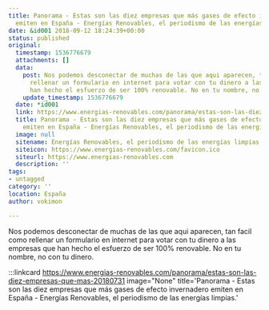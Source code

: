 ```yaml
---
title: Panorama - Estas son las diez empresas que más gases de efecto invernadero
  emiten en España - Energías Renovables, el periodismo de las energías limpias.
date: &id001 2018-09-12 18:24:39+00:00
status: published
original:
  timestamp: 1536776679
  attachments: []
  data:
    post: Nos podemos desconectar de muchas de las que aqui aparecen, tan facil como
      rellenar un formulario en internet para votar con tu dinero a las empresas que
      han hecho el esfuerzo de ser 100% renovable. No en tu nombre, no con tu dinero.
    update_timestamp: 1536776679
  date: *id001
  link: https://www.energias-renovables.com/panorama/estas-son-las-diez-empresas-que-mas-20180731
  title: Panorama - Estas son las diez empresas que más gases de efecto invernadero
    emiten en España - Energías Renovables, el periodismo de las energías limpias.
  image: null
  sitename: Energías Renovables, el periodismo de las energías limpias.
  siteicon: https://www.energias-renovables.com/favicon.ico
  siteurl: https://www.energias-renovables.com
  description: ''
tags:
- untagged
category: ''
location: España
author: vokimon

---
```

Nos podemos desconectar de muchas de las que aqui aparecen, tan facil como rellenar un formulario en internet para votar con tu dinero a las empresas que han hecho el esfuerzo de ser 100% renovable. No en tu nombre, no con tu dinero.

:::linkcard https://www.energias-renovables.com/panorama/estas-son-las-diez-empresas-que-mas-20180731 image="None" title='Panorama - Estas son las diez empresas que más gases de efecto invernadero emiten en España - Energías Renovables, el periodismo de las energías limpias.'


